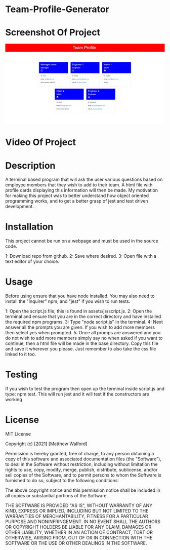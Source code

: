 # Team-Profile-Generator

# Screenshot Of Project

<img src="./assets/images/screenshot.jpg" alt="A picture of the product in action">

# Video Of Project

# Description

A terminal based program that will ask the user various questions based on employee members that they wish to add to their team. A html file with profile cards displaying this information will then be made.
My motivation for making this project was to better understand how object oriented programming works, and to get a better grasp of jest and test driven development.

# Installation

This project cannot be run on a webpage and must be used in the source code.

1: Download repo from github. 2: Save where desired. 3: Open file with a text editor of your choice.

# Usage

Before using ensure that you have node installed. You may also need to install the "Inquirer" npm, and "jest" if you wish to run tests.

1: Open the script.js file, this is found in assets/js/script.js. 2: Open the terminal and ensure that you are in the correct directory and have installed the required npm programs. 3: Type "node script.js" in the terminal. 4: Next answer all the prompts you are given. If you wish to add more members then select yes when prompted. 5: Once all promps are answered and you do not wish to add more members simply say no when asked if you want to continue, then a html file will be made in the base directory. Copy this file and save it wherever you please. Just remember to also take the css file linked to it too.

# Testing

If you wish to test the program then open up the terminal inside script.js and type: npm test.
This will run jest and it will test if the constructors are working

# License

MIT License

Copyright (c) [2021] [Matthew Walford]

Permission is hereby granted, free of charge, to any person obtaining a copy of this software and associated documentation files (the "Software"), to deal in the Software without restriction, including without limitation the rights to use, copy, modify, merge, publish, distribute, sublicense, and/or sell copies of the Software, and to permit persons to whom the Software is furnished to do so, subject to the following conditions:

The above copyright notice and this permission notice shall be included in all copies or substantial portions of the Software.

THE SOFTWARE IS PROVIDED "AS IS", WITHOUT WARRANTY OF ANY KIND, EXPRESS OR IMPLIED, INCLUDING BUT NOT LIMITED TO THE WARRANTIES OF MERCHANTABILITY, FITNESS FOR A PARTICULAR PURPOSE AND NONINFRINGEMENT. IN NO EVENT SHALL THE AUTHORS OR COPYRIGHT HOLDERS BE LIABLE FOR ANY CLAIM, DAMAGES OR OTHER LIABILITY, WHETHER IN AN ACTION OF CONTRACT, TORT OR OTHERWISE, ARISING FROM, OUT OF OR IN CONNECTION WITH THE SOFTWARE OR THE USE OR OTHER DEALINGS IN THE SOFTWARE.